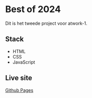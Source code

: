 # Best of 2024

Dit is het tweede project voor atwork-1.

## Stack

- HTML
- CSS
- JavaScript

## Live site

[Github Pages](https://pgm-2425-atwork-1.github.io/project-2-pgm-akdeniaz/)
